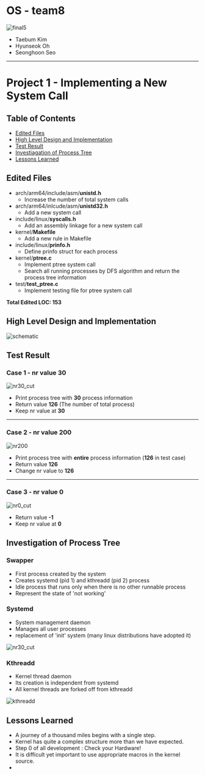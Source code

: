 # OS - team8
![final5](https://user-images.githubusercontent.com/25524539/54601604-c7cfd080-4a82-11e9-81fd-bd870b4ff151.png)
- Taebum Kim
- Hyunseok Oh
- Seonghoon Seo

---

# Project 1 - Implementing a New System Call
## Table of Contents
- [Edited Files](#edited-files)
- [High Level Design and Implementation](#high-level-design-and-implementation)
- [Test Result](#test-result)
- [Investiagation of Process Tree](#investigation-of-process-tree)
- [Lessons Learned](#lessons-learned)

## Edited Files
- arch/arm64/include/asm/**unistd.h**
  - Increase the number of total system calls
- arch/arm64/inlcude/asm/**unistd32.h**
  - Add a new system call
- include/linux/**syscalls.h**
  - Add an assembly linkage for a new system call 
- kernel/**Makefile**
  - Add a new rule in Makefile
- include/linux/**prinfo.h**
  - Define prinfo struct for each process
- kernel/**ptree.c**
  - Implement ptree system call
  - Search all running processes by DFS algorithm and return the process tree information
- test/**test_ptree.c**
  - Implement testing file for ptree system call
  
**Total Edited LOC: 153**

## High Level Design and Implementation
![schematic](https://user-images.githubusercontent.com/25524539/54747238-ae10c380-4c11-11e9-836d-63085b9e61bb.png)


## Test Result
### Case 1 - nr value 30
![nr30_cut](https://user-images.githubusercontent.com/25524539/54807604-1c608f00-4cc1-11e9-9afc-a9c6bb8877ce.png)

- Print process tree with **30** process information
- Return value **126** (The number of total process)
- Keep nr value at **30**

---

### Case 2 - nr value 200
![nr200](https://user-images.githubusercontent.com/25524539/54807416-862c6900-4cc0-11e9-9d94-29ec3c14814a.png)

- Print process tree with **entire** process information (**126** in test case)
- Return value **126**
- Change nr value to **126**

---

### Case 3 - nr value 0
![nr0_cut](https://user-images.githubusercontent.com/25524539/54807603-1bc7f880-4cc1-11e9-87fa-4b4df71b49dd.png)

- Return value **-1**
- Keep nr value at **0**


## Investigation of Process Tree
### Swapper
- First process created by the system
- Creates systemd (pid 1) and kthreadd (pid 2) process
- Idle process that runs only when there is no other runnable process
- Represent the state of 'not working'

### Systemd
- System management daemon
- Manages all user processes
- replacement of 'init' system (many linux distributions have adopted it)

![nr30_cut](https://user-images.githubusercontent.com/25524539/54807604-1c608f00-4cc1-11e9-9afc-a9c6bb8877ce.png)


### Kthreadd
- Kernel thread daemon
- Its creation is independent from systemd
- All kernel threads are forked off from kthreadd

![kthreadd](https://user-images.githubusercontent.com/25524539/54807418-862c6900-4cc0-11e9-85d4-b1f8699653fa.png)


## Lessons Learned
- A journey of a thousand miles begins with a single step.
- Kernel has quite a complex structure more than we have expected.
- Step 0 of all development : Check your Hardware!
- It is difficult yet important to use appropriate macros in the kernel source.
- 
